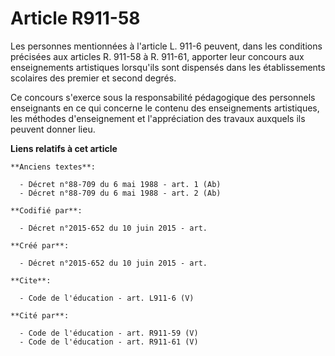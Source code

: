 # Article R911-58

Les personnes mentionnées à l'article L. 911-6 peuvent, dans les conditions précisées aux articles R. 911-58 à R. 911-61,
apporter leur concours aux enseignements artistiques lorsqu'ils sont dispensés dans les établissements scolaires des premier
et second degrés. 

Ce concours s'exerce sous la responsabilité pédagogique des personnels enseignants en ce qui concerne le contenu des
enseignements artistiques, les méthodes d'enseignement et l'appréciation des travaux auxquels ils peuvent donner lieu.

**Liens relatifs à cet article**

	**Anciens textes**:

	  - Décret n°88-709 du 6 mai 1988 - art. 1 (Ab)
	  - Décret n°88-709 du 6 mai 1988 - art. 2 (Ab)

	**Codifié par**:

	  - Décret n°2015-652 du 10 juin 2015 - art.

	**Créé par**:

	  - Décret n°2015-652 du 10 juin 2015 - art.

	**Cite**:

	  - Code de l'éducation - art. L911-6 (V)

	**Cité par**:

	  - Code de l'éducation - art. R911-59 (V)
	  - Code de l'éducation - art. R911-61 (V)
